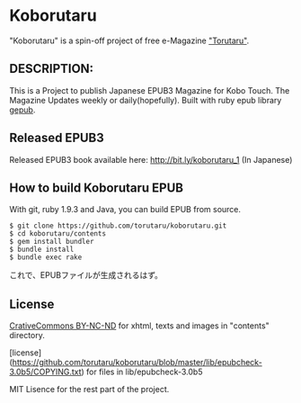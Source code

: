 Koborutaru
==========

"Koborutaru" is a spin-off project of free e-Magazine ["Torutaru"](http://facebook.com/torutaru).

## DESCRIPTION:

This is a Project to publish Japanese EPUB3 Magazine for Kobo Touch. The Magazine Updates weekly or daily(hopefully). 
Built with ruby epub library [gepub](http://github.com/skoji/gepub).

## Released EPUB3 
Released EPUB3 book available here: 
http://bit.ly/koborutaru_1 (In Japanese)

## How to build Koborutaru EPUB

With git, ruby 1.9.3 and Java, you can build EPUB from source. 

    $ git clone https://github.com/torutaru/koborutaru.git
    $ cd koborutaru/contents
    $ gem install bundler
    $ bundle install
    $ bundle exec rake
    
これで、EPUBファイルが生成されるはず。


## License

[CrativeCommons BY-NC-ND](http://creativecommons.org/licenses/by-nc-nd/2.5/) for xhtml, texts and images in "contents" directory.

[license] (https://github.com/torutaru/koborutaru/blob/master/lib/epubcheck-3.0b5/COPYING.txt) for files in lib/epubcheck-3.0b5

MIT Lisence for the rest part of the project.

